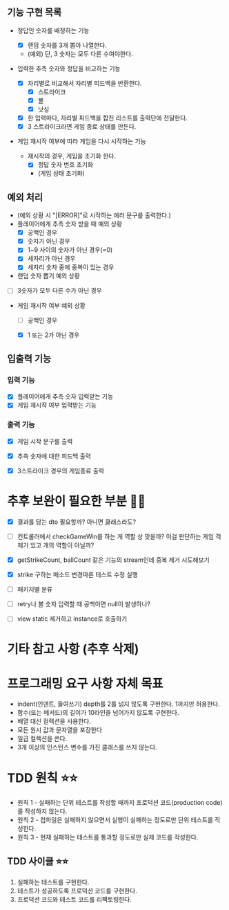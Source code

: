 ## 기능 구현 목록
- 정답인 숫자를 배정하는 기능
    - [x] 랜덤 숫자를 3개 뽑아 나열한다.
    - (예외) 단, 3 숫자는 모두 다른 수여야한다.

- 입력한 추측 숫자와 정답을 비교하는 기능  
  - [x] 자리별로 비교해서 자리별 피드백을 반환한다.
    - [x] 스트라이크
    - [x] 볼
    - [x] 낫싱
  - [x] 한 입력마다, 자리별 피드백을 합친 리스트를 출력단에 전달한다.
  - [x] 3 스트라이크라면 게임 종료 상태를 만든다. 

- 게임 재시작 여부에 따라 게임을 다시 시작하는 기능
  - 재시작의 경우, 게임을 초기화 한다.
    - [x] 정답 숫자 번호 초기화
    - (게임 상태 초기화)


## 예외 처리
- (예외 상황 시 "[ERROR]"로 시작하는 에러 문구를 출력한다.)
- 플레이어에게 추측 숫자 받을 때 예외 상황
  - [x] 공백인 경우
  - [x] 숫자가 아닌 경우
  - [x] 1~9 사이의 숫자가 아닌 경우(=0)
  - [x] 세자리가 아닌 경우
  - [x] 세자리 숫자 중에 중복이 있는 경우
-  랜덤 숫자 뽑기 예외 상황
  - [ ] 3숫자가 모두 다른 수가 아닌 경우
- 게임 재시작 여부 예외 상황
  - [ ] 공백인 경우
  - [x] 1 또는 2가 아닌 경우 



## 입출력 기능
### 입력 기능
- [x] 플레이어에게 추측 숫자 입력받는 기능 
- [x] 게임 재시작 여부 입력받는 기능

### 출력 기능
- [x] 게임 시작 문구를 출력
- [x] 추측 숫자에 대한 피드백 출력
- [x] 3스트라이크 경우의 게임종료 출력


# 추후 보완이 필요한 부분 🚨🚨
- [x] 결과를 담는 dto 필요할까? 아니면 클래스라도?
- [ ] 컨트롤러에서 checkGameWin를 하는 게 역할 상 맞을까? 이걸 판단하는 게임 객체가 있고 개의 역할이 아닐까?
- [x] getStrikeCount, ballCount 같은 기능의 stream인데 중복 제거 시도해보기
- [x] strike 구하는 메소드 변경따른 테스트 수정 실행
- [ ] 패키지별 분류
- [ ] retry나 볼 숫자 입력할 때 공백이면 null이 발생하나?
- [ ] view static 제거하고 instance로 호출하기


# 기타 참고 사항 (추후 삭제)



# 프로그래밍 요구 사항 자체 목표
- indent(인덴트, 들여쓰기) depth를 2를 넘지 않도록 구현한다. 1까지만 허용한다.
- 함수(또는 메서드)의 길이가 10라인을 넘어가지 않도록 구현한다.
- 배열 대신 컬렉션을 사용한다.
- 모든 원시 값과 문자열을 포장한다
- 일급 컬렉션을 쓴다.
- 3개 이상의 인스턴스 변수를 가진 클래스를 쓰지 않는다.


# TDD 원칙 ⭐️⭐️
- 원칙 1 - 실패하는 단위 테스트를 작성할 때까지 프로덕션 코드(production code)를 작성하지 않는다.
- 원칙 2 - 컴파일은 실패하지 않으면서 실행이 실패하는 정도로만 단위 테스트를 작성한다.
- 원칙 3 - 현재 실패하는 테스트를 통과할 정도로만 실제 코드를 작성한다.

## TDD 사이클 ⭐️⭐️
1. 실패하는 테스트를 구현한다.
2. 테스트가 성공하도록 프로덕션 코드를 구현한다.
3. 프로덕션 코드와 테스트 코드를 리팩토링한다.